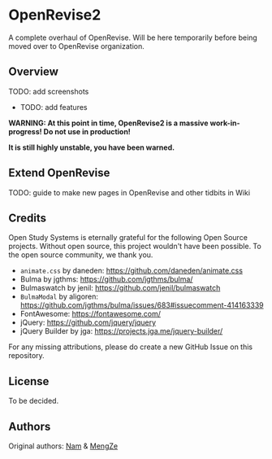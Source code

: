 # OpenRevise2
A complete overhaul of OpenRevise. Will be here temporarily before being moved over to OpenRevise organization.

## Overview

TODO: add screenshots

- TODO: add features

**WARNING: At this point in time, OpenRevise2 is a massive work-in-progress! Do not use in production!**

**It is still highly unstable, you have been warned.**

## Extend OpenRevise

TODO: guide to make new pages in OpenRevise and other tidbits in Wiki

## Credits

Open Study Systems is eternally grateful for the following Open Source projects. Without open source, this project wouldn't have been possible. To the open source community, we thank you.

- `animate.css` by daneden: https://github.com/daneden/animate.css
- Bulma by jgthms: https://github.com/jgthms/bulma/
- Bulmaswatch by jenil: https://github.com/jenil/bulmaswatch
- `BulmaModal` by aligoren: https://github.com/jgthms/bulma/issues/683#issuecomment-414163339
- FontAwesome: https://fontawesome.com/
- jQuery: https://github.com/jquery/jquery
- jQuery Builder by jga: https://projects.jga.me/jquery-builder/

For any missing attributions, please do create a new GitHub Issue on this repository.

## License

To be decided.

## Authors

Original authors: [Nam](https://github.com/jkelol111) & [MengZe](https://github.com/openMengZe)